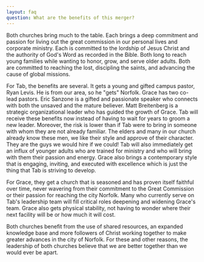 ```yaml
---
layout: faq
question: What are the benefits of this merger?
---
```

Both churches bring much to the table.  Each brings a deep commitment and passion for living out the great commission in our personal lives and corporate ministry.  Each is committed to the lordship of Jesus Christ and the authority of God's Word as recorded in the Bible.  Both long to reach young families while wanting to honor, grow, and serve older adults.  Both are committed to reaching the lost, discipling the saints, and advancing the cause of global missions. 

For Tab, the benefits are several.  It gets a young and gifted campus pastor, Ryan Levis.  He is from our area, so he "gets" Norfolk.  Grace has two co-lead pastors.  Eric Sanzone is a gifted and passionate speaker who connects with both the unsaved and the mature believer.  Matt Breitenberg is a strategic organizational leader who has guided the growth of Grace.  Tab will receive these benefits now instead of having to wait for years to groom a new leader.  Moreover, the risk is lower than if Tab were to bring in someone with whom they are not already familiar.  The elders and many in our church already know these men, we like their style and approve of their character.   They are the guys we would hire if we could!  Tab will also immediately get an influx of younger adults who are trained for ministry and who will bring with them their passion and energy.  Grace also brings a contemporary style that is engaging, inviting, and executed with excellence which is just the thing that Tab is striving to develop.  

For Grace, they get a church that is seasoned and has proven itself faithful over time, never wavering from their commitment to the Great Commission or their passion for reaching the city Norfolk.  Many who currently serve on Tab's leadership team will fill critical roles deepening and widening Grace's team.   Grace also gets physical stability, not having to wonder where their next facility will be or how much it will cost.  

Both churches benefit from the use of shared resources, an expanded knowledge base and more followers of Christ working together to make greater advances in the city of Norfolk.  For these and other reasons, the leadership of both churches believe that we are better together than we would ever be apart. 